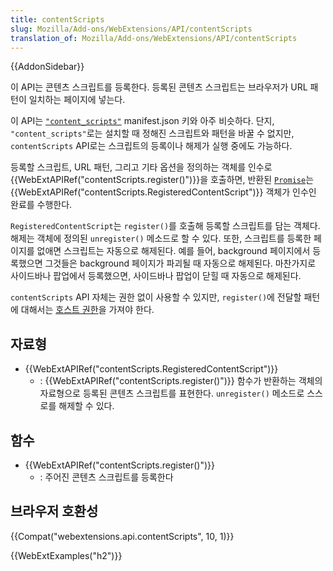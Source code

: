 ```yaml
---
title: contentScripts
slug: Mozilla/Add-ons/WebExtensions/API/contentScripts
translation_of: Mozilla/Add-ons/WebExtensions/API/contentScripts
---
```

{{AddonSidebar}}

이 API는 콘텐츠 스크립트를 등록한다. 등록된 콘텐츠 스크립트는 브라우저가 URL 패턴이 일치하는 페이지에 넣는다.

이 API는 [`"content_scripts"`](/en-US/docs/Mozilla/Add-ons/WebExtensions/manifest.json/content_scripts) manifest.json 키와 아주 비슷하다. 단지, `"content_scripts"`로는 설치할 때 정해진 스크립트와 패턴을 바꿀 수 없지만, `contentScripts` API로는 스크립트의 등록이나 해제가 실행 중에도 가능하다.

등록할 스크립트, URL 패턴, 그리고 기타 옵션을 정의하는 객체를 인수로 {{WebExtAPIRef("contentScripts.register()")}}을 호출하면, 반환된 [`Promise`](/en-US/docs/Web/JavaScript/Reference/Global_Objects/Promise)는 {{WebExtAPIRef("contentScripts.RegisteredContentScript")}} 객체가 인수인 완료를 수행한다.

`RegisteredContentScript`는 `register()`를 호출해 등록할 스크립트를 담는 객체다. 해제는 객체에 정의된 `unregister()` 메소드로 할 수 있다. 또한, 스크립트를 등록한 페이지를 없애면 스크립트는 자동으로 해제된다. 예를 들어, background 페이지에서 등록했으면 그것들은 background 페이지가 파괴될 때 자동으로 해제된다. 마찬가지로 사이드바나 팝업에서 등록했으면, 사이드바나 팝업이 닫힐 때 자동으로 해제된다.

`contentScripts` API 자체는 권한 없이 사용할 수 있지만, `register()`에 전달할 패턴에 대해서는 [호스트 권한](/en-US/Add-ons/WebExtensions/manifest.json/permissions#Host_permissions)을 가져야 한다.

## 자료형

- {{WebExtAPIRef("contentScripts.RegisteredContentScript")}}
  - : {{WebExtAPIRef("contentScripts.register()")}} 함수가 반환하는 객체의 자료형으로 등록된 콘텐츠 스크립트를 표현한다. `unregister()` 메소드로 스스로를 해제할 수 있다.

## 함수

- {{WebExtAPIRef("contentScripts.register()")}}
  - : 주어진 콘텐츠 스크립트를 등록한다

## 브라우저 호환성

{{Compat("webextensions.api.contentScripts", 10, 1)}}

{{WebExtExamples("h2")}}
